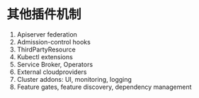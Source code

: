 # 其他插件机制

1. Apiserver federation
2. Admission-control hooks
3. ThirdPartyResource
4. Kubectl extensions
5. Service Broker, Operators
6. External cloudproviders
7. Cluster addons: UI, monitoring, logging
8. Feature gates, feature discovery, dependency management


